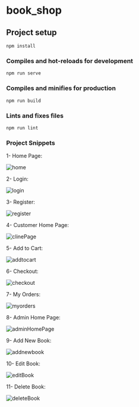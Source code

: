 # book_shop

## Project setup
```
npm install
```

### Compiles and hot-reloads for development
```
npm run serve
```

### Compiles and minifies for production
```
npm run build
```

### Lints and fixes files
```
npm run lint
```

### Project Snippets

1- Home Page:

![home](https://user-images.githubusercontent.com/23232229/200888643-4ad8bc0a-13b3-4383-affc-30ca32b7cab1.PNG)

2- Login: 

![login](https://user-images.githubusercontent.com/23232229/200888764-3acfe2e4-221d-4893-a53a-3065fac9b501.PNG)

3- Register:

![register](https://user-images.githubusercontent.com/23232229/200888854-8b815c44-d06e-465b-b83b-bcc3a042a0d1.PNG)

4- Customer Home Page:

![clinePage](https://user-images.githubusercontent.com/23232229/200889047-f86828e7-41ac-4044-8274-1689de6743bd.PNG)

5- Add to Cart:

![addtocart](https://user-images.githubusercontent.com/23232229/200889224-d1a789ce-de41-4811-ac6b-cb203f61034a.PNG)

6- Checkout:

![checkout](https://user-images.githubusercontent.com/23232229/200889429-c2a179be-7932-4f34-a045-e510ffd34c85.PNG)

7- My Orders:

![myorders](https://user-images.githubusercontent.com/23232229/200889605-c3b3cb62-77e3-4155-b83f-7d16ba179513.PNG)

8- Admin Home Page:

![adminHomePage](https://user-images.githubusercontent.com/23232229/200889825-30023954-0a27-4fbc-8ea4-1a3106e2af79.PNG)

9- Add New Book:

![addnewbook](https://user-images.githubusercontent.com/23232229/200890117-f6d1f734-ee7c-4705-a7b0-65d2cf6cc21d.PNG)

10- Edit Book:

![editBook](https://user-images.githubusercontent.com/23232229/200890680-a0910034-989d-4871-b3c9-16f5ed45fb46.PNG)

11- Delete Book:

![deleteBook](https://user-images.githubusercontent.com/23232229/200890786-54fe09b9-6496-419a-8161-daeffc1efa1f.PNG)








